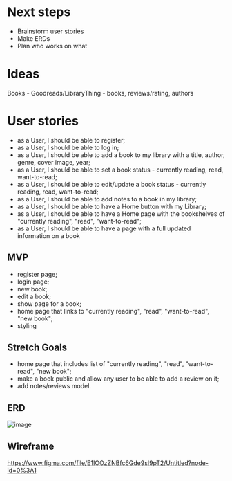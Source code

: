 # Next steps
- Brainstorm user stories
- Make ERDs
- Plan who works on what

# Ideas
Books - Goodreads/LibraryThing - books, reviews/rating, authors

# User stories

- as a User, I should be able to register;
- as a User, I should be able to log in;
- as a User, I should be able to add a book to my library with a title, author, genre, cover image, year;
- as a User, I should be able to set a book status - currently reading, read, want-to-read;
- as a User, I should be able to edit/update a book status - currently reading, read, want-to-read;
- as a User, I should be able to add notes to a book in my library;
- as a User, I should be able to have a Home button with my Library;
- as a User, I should be able to have a Home page with the bookshelves of "currently reading", "read", "want-to-read"; 
- as a User, I should be able to have a page with a full updated information on a book


## MVP
 - register page;
 - login page;
 - new book;
 - edit a book;
 - show page for a book;
 - home page that links to "currently reading", "read", "want-to-read", "new book";
 - styling 

## Stretch Goals
 - home page that includes list of "currently reading", "read", "want-to-read", "new book";
 - make a book public and allow any user to be able to add a review on it;
 - add notes/reviews model. 

## ERD 
![image](https://user-images.githubusercontent.com/101350351/165376272-0debcf9e-c306-49d6-8c38-3022cb9a2e28.png)

## Wireframe

https://www.figma.com/file/E1IOOzZNBfc6Gde9sI9pT2/Untitled?node-id=0%3A1

